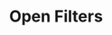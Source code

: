 ---
type: event
id: event.open_filters
title: Open Filters
description: |
  Triggered when a user opens the filter modal to refine meal search results in the explore grid. The modal provides comprehensive filtering options including meal type selection, calorie range sliders, macro ratio inputs, prep/cook time ranges, and ingredient inclusion/exclusion inputs.

actor: user
trigger: Tap on the filter button in the explore grid.
preconditions:
  - Explore grid is loaded.
  - Filter button is visible.
postconditions:
  - Filter modal is displayed with the following sections:
    - Meal type (multi-select button group for Breakfast, Lunch, Dinner, Snack, etc.)
    - Calories (slider or range input)
    - Macro ranges (separate inputs for carbs, fat, protein percentages or grams)
    - Prep time / Cook time (range inputs)
    - Ingredients to include or exclude (tag input fields)
  - Apply and Clear buttons are shown at the bottom of the modal.
  - If filters were previously applied, their values are pre-populated.

related:
  feature:
    - feature.meal_discovery
  screen:
    - screen.explore_grid
  component:
    - component.filter_button
  event:
    - event.apply_filters
    - event.clear_filters
  api_endpoint: []
  db: {}
--- 